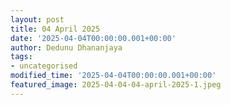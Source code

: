 ```yaml
---
layout: post
title: 04 April 2025
date: '2025-04-04T00:00:00.001+00:00'
author: Dedunu Dhananjaya
tags:
- uncategorised
modified_time: '2025-04-04T00:00:00.001+00:00'
featured_image: 2025-04-04-04-april-2025-1.jpeg
---
```

